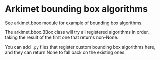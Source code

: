 Arkimet bounding box algorithms
===============================

See arkimet.bbox module for example of bounding box algorithms.

The arkimet.bbox.BBox class will try all registered algorithms in order, taking
the result of the first one that returns non-None.

You can add `.py` files that register custom bounding box algorithms here, and
they can return None to fall back on the existing ones.
